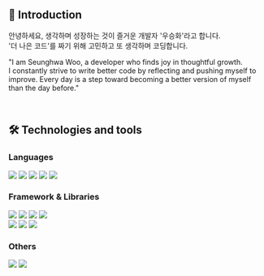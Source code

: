 <h2> 👋 Introduction  </h2>
<p>안녕하세요, 생각하며 성장하는 것이 즐거운 개발자 '우승화'라고 합니다. </br>
'더 나은 코드'를 짜기 위해 고민하고 또 생각하며 코딩합니다.
</p>


"I am Seunghwa Woo, a developer who finds joy in thoughtful growth. </br>
I constantly strive to write better code by reflecting and pushing myself to improve. 
Every day is a step toward becoming a better version of myself than the day before."



<br>
<h2> 🛠 Technologies and tools </h2>

### Languages
<div>
<img src="https://img.shields.io/badge/C++-00599C?style=for-the-badge&logo=C%2B%2B&logoColor=white"/> 
<img src="https://img.shields.io/badge/C%23-9B59B6?style=for-the-badge&logo=CSharp&logoColor=white"/> 
<img src="https://img.shields.io/badge/Java-007396?style=for-the-badge&logo=OpenJDK&logoColor=white"/> 
<img src="https://img.shields.io/badge/JavaScript-F7DF1E?style=for-the-badge&logo=JavaScript&logoColor=white"/> 
<img src="https://img.shields.io/badge/Python-3776AB?style=for-the-badge&logo=Python&logoColor=white"/>  
</div>

### Framework & Libraries
<div> 
<img src="https://img.shields.io/badge/HTML5-E34F26?style=for-the-badge&logo=HTML5&logoColor=white"/> 
<img src="https://img.shields.io/badge/CSS3-1572B6?style=for-the-badge&logo=CSS3&logoColor=white"/>
<img src="http://img.shields.io/badge/react-61DAFB?style=for-the-badge&logo=React&logoColor=white"/>
<img src="https://img.shields.io/badge/PyQt-41CD52?style=for-the-badge&logo=Qt&logoColor=white"/>
</div>
<div>
<img src="http://img.shields.io/badge/springBoot-6DB00E?style=for-the-badge&logo=Spring Boot&logoColor=white"/> 
<img src="https://img.shields.io/badge/Mysql-4479A1?style=for-the-badge&logo=Mysql&logoColor=white"/> 
<img src="https://img.shields.io/badge/Node.js-339933?style=for-the-badge&logo=Node.js&logoColor=white"/>
</div>

### Others
<div>
  <img src="https://img.shields.io/badge/Git-F05032?style=for-the-badge&logo=Git&logoColor=white"/> 
  <img src="https://img.shields.io/badge/Unity-000000?style=for-the-badge&logo=Unity&logoColor=white"/> 
</div>

<!--

<br>
<h2> 🖥️ My Activity History </h2>
<div>
<a href="https://github.com/anuraghazra/github-readme-stats">
    <img width=56% height=100% src="https://github-readme-stats.vercel.app/api?username=ImGdevel&show_icons=true&theme=dark&count_private=true&hide=issues"  />
</a>    
<a href="https://github.com/anuraghazra/github-readme-stats">
  <img width=37% height=100% src="https://github-readme-stats.vercel.app/api/top-langs/?username=ImGdevel&layout=compact&theme=dark&langs_count=6&hide=Jupyter%20Notebook,ShaderLab,HLSL&exclude_repo=T-T-TCRPG)](https://github.com/anuraghazra/github-readme-stats"/>
</a>
</div>
-->

<!--
**ImGdevel/ImGdevel** is a ✨ _special_ ✨ repository because its `README.md` (this file) appears on your GitHub profile.

Here are some ideas to get you started:

- 🔭 I’m currently working on ...
- 🌱 I’m currently learning ...
- 👯 I’m looking to collaborate on ...
- 🤔 I’m looking for help with ...
- 💬 Ask me about ...
- 📫 How to reach me: ...
- 😄 Pronouns: ...
- ⚡ Fun fact: ...

-->
